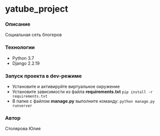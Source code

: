 # yatube_project
### Описание
Социальная сеть блогеров

### Технологии
- Python 3.7
- Django 2.2.19

### Запуск проекта в dev-режиме
- Установите и активируйте виртуальное окружение
- Установите зависимости из файла **requirements.txt**
```pip install -r requirements.txt```
- В папке с файлом **manage.py** выполните команду:
```python manage.py runserver```

### Автор
Столярова Юлия
